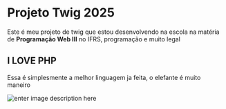 # Projeto Twig 2025

Este é meu projeto de twig que estou desenvolvendo na escola na matéria de **Programação Web III** no IFRS, programação e muito legal

## I LOVE PHP 

Essa é simplesmente a melhor linguagem ja feita, o elefante é muito maneiro

![enter image description here](https://content.imageresizer.com/images/memes/smart-shrek-meme-5.jpg)

